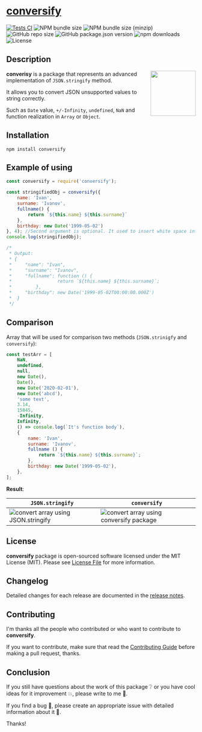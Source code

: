 # [conversify](https://www.npmjs.com/package/conversify)

[![Tests CI](https://github.com/corocoto/conversify/workflows/Test/badge.svg)](https://github.com/corocoto/conversify/actions)
![NPM bundle size](https://img.shields.io/bundlephobia/min/conversify?style=flat-square)
![NPM bundle size (minzip)](https://img.shields.io/bundlephobia/minzip/conversify?style=flat-square)
![GitHub repo size](https://img.shields.io/github/repo-size/corocoto/conversify?style=flat-square)
![GitHub package.json version](https://img.shields.io/github/package-json/v/corocoto/conversify?style=flat-square)
![npm downloads](https://img.shields.io/npm/dt/conversify?style=flat-square)
![License](https://img.shields.io/npm/l/conversify?style=flat-square)

## Description

<img src="https://user-images.githubusercontent.com/37180024/89704181-64d22880-d95a-11ea-9593-42a2381f0e82.png" width="120" align="right">

**converisy** is a package that represents an advanced implementation of `JSON.stringify` method.

It allows you to convert JSON unsupported values to string correctly. 

Such as `Date` value, `+/-Infinity`, `undefined`, `NaN` and function realization in `Array` or `Object`.

## Installation

```
npm install conversify
```

## Example of using

```js
const conversify = require('conversify');

const stringifiedObj = conversify({
    name: 'Ivan', 
    surname: 'Ivanov',
    fullname() {
        return `${this.name} ${this.surname}`                            
    },
    birthday: new Date('1999-05-02')
}, 4); //Second argument is optional. It used to insert white space into the output JSON string for readability purposes.
console.log(stringifiedObj);

/* 
 * Output:
 * {
 *     "name": "Ivan",
 *     "surname": "Ivanov",
 *     "fullname": function () {
 *                 return `${this.name} ${this.surname}`;
 *         },
 *     "birthday": new Date('1999-05-02T00:00:00.000Z')
 *  }
 */
```

## Comparison

Array that will be used for comparison two methods (`JSON.strinigfy` and `conversify`):

```js
const testArr = [
	NaN,
	undefined,
	null,
	new Date(),
	Date(),
	new Date('2020-02-01'),
	new Date('abcd'),
	'some text',
	3.14,
	15845,
	-Infinity,
	Infinity,
	() => console.log(`It's function body`),
	{
		name: 'Ivan',
		surname: 'Ivanov',
		fullname () {
			return `${this.name} ${this.surname}`;
		},
		birthday: new Date('1999-05-02'),
	},
];
```

**Result**:

| `JSON.stringify` | `conversify` |  
|------------------|--------------|
| <img alt="convert array using JSON.stringify" src="https://user-images.githubusercontent.com/37180024/89712958-e9459b00-d99c-11ea-8cca-ed41bb7b2d77.png"> | <img alt="convert array using conversify package" src="https://user-images.githubusercontent.com/37180024/89712954-e64aaa80-d99c-11ea-8ddc-55553c625c86.png"> |

## License 

**conversify** package is open-sourced software licensed under the MIT License (MIT). Please see [License File](LICENSE) for more information.

## Changelog 

Detailed changes for each release are documented in the [release notes](CHANGELOG.md).

## Contributing

I'm thanks all the people who contributed or who want to contribute to **conversify**.

If you want to contribute, make sure that read the [Contributing Guide](CONTRIBUTING.md) before making a pull request, thanks.

## Conclusion

If you still have questions about the work of this package :grey_question: or you have cool ideas for it improvement :boom:, please write to me :email:.

If you find a bug :bug:, please create an appropriate issue with detailed information about it :speech_balloon:.

Thanks!
